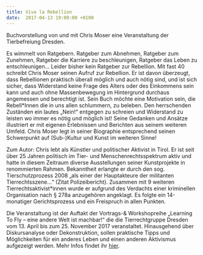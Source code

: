 ```yaml
---
title: Viva la Rebellion
date:  2017-04-13 19:00:00 +0100
---
```


Buchvorstellung von und mit Chris Moser eine Veranstaltung der Tierbefreiung Dresden.



Es wimmelt von Ratgebern. Ratgeber zum Abnehmen, Ratgeber zum Zunehmen, Ratgeber die Karriere zu beschleunigen, Ratgeber das
Leben zu entschleunigen... Leider bisher kein Ratgeber zur Rebellion. Mit fast 40 schreibt Chris Moser seinen Aufruf zur Rebellion.
Er ist davon überzeugt, dass Rebellionen praktisch überall möglich und auch nötig sind, und ist sich sicher, dass Widerstand
keine Frage des Alters oder des Einkommens sein kann und auch ohne Massenbewegung im Hintergrund durchaus angemessen und berechtigt
ist.  Sein Buch möchte eine Motivation sein, die Rebell*Innen die in uns allen schlummern, zu beleben.  Den herrschenden Zuständen
ein lautes „Nein!“ entgegen zu schreien und Widerstand zu leisten wo immer es nötig und möglich ist!  Seine Gedanken und Ansätze
illustriert er mit eigenen Erlebnissen und Berichten aus seinem weiteren Umfeld. Chris Moser legt in seiner Biographie entsprechend
seinen Schwerpunkt auf (Sub-)Kultur und Kunst im weiteren Sinne!


Zum Autor: Chris lebt als Künstler und politischer Aktivist in Tirol. Er ist seit über 25 Jahren politisch im Tier- und Menschenrechtsspektrum
aktiv und hatte in diesem Zeitraum diverse Ausstellungen seiner Kunstprojekte in renommierten Rahmen. Bekanntheit erlangte
er durch den sog. Tierschutzprozess 2008 „als einer der Hauptakteure der militanten Tierrechtsszene...“ (Zitat Polizeibericht).
Zusammen mit 9 weiteren Tierrechtsaktivist*innen wurde er aufgrund des Verdachts einer kriminellen Organisation nach § 278a
anzugehören angeklagt. Es folgte ein 14-monatiger Gerichtsprozess und ein Freispruch in allen Punkten.


Die Veranstaltung ist der Auftakt der Vortrags-&amp; Workshopreihe „Learning To Fly – eine andere Welt ist machbar!“ die die Tierrechtgruppe
Dresden vom 13. April bis zum 25. November 2017 veranstaltet. Hinausgehend über Diskursanalyse oder Dekonstruktion, sollen
praktische Tipps und Möglichkeiten für ein anderes Leben und einen anderen Aktivismus aufgezeigt werden. Mehr Infos findet
ihr <a href="http://tierbefreiung-dresden.org/">hier</a>.


